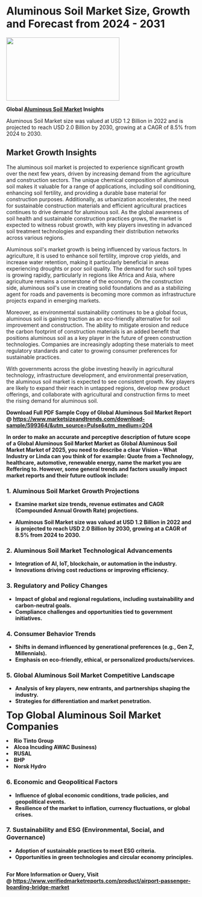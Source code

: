 <H1>Aluminous Soil Market Size, Growth and Forecast from 2024 - 2031</H1><img class="aligncenter size-medium wp-image-584254" src="https://thirdeyenews.in/wp-content/uploads/2024/09/Global-Market-Research-300x168.jpeg" alt="" width="300" height="168" /><p><strong>Global&nbsp;<a href="https://www.marketsizeandtrends.com/download-sample/599364/&amp;utm_source=Pulse&amp;utm_medium=204">Aluminous Soil Market</a> Insights</strong></p><p>Aluminous Soil Market size was valued at USD 1.2 Billion in 2022 and is projected to reach USD 2.0 Billion by 2030, growing at a CAGR of 8.5% from 2024 to 2030.</p><p><h2>Market Growth Insights</h2> <p>The aluminous soil market is projected to experience significant growth over the next few years, driven by increasing demand from the agriculture and construction sectors. The unique chemical composition of aluminous soil makes it valuable for a range of applications, including soil conditioning, enhancing soil fertility, and providing a durable base material for construction purposes. Additionally, as urbanization accelerates, the need for sustainable construction materials and efficient agricultural practices continues to drive demand for aluminous soil. As the global awareness of soil health and sustainable construction practices grows, the market is expected to witness robust growth, with key players investing in advanced soil treatment technologies and expanding their distribution networks across various regions.</p> <p><strong></strong></p> <p>Aluminous soil's market growth is being influenced by various factors. In agriculture, it is used to enhance soil fertility, improve crop yields, and increase water retention, making it particularly beneficial in areas experiencing droughts or poor soil quality. The demand for such soil types is growing rapidly, particularly in regions like Africa and Asia, where agriculture remains a cornerstone of the economy. On the construction side, aluminous soil's use in creating solid foundations and as a stabilizing agent for roads and pavements is becoming more common as infrastructure projects expand in emerging markets.</p> <p>Moreover, as environmental sustainability continues to be a global focus, aluminous soil is gaining traction as an eco-friendly alternative for soil improvement and construction. The ability to mitigate erosion and reduce the carbon footprint of construction materials is an added benefit that positions aluminous soil as a key player in the future of green construction technologies. Companies are increasingly adopting these materials to meet regulatory standards and cater to growing consumer preferences for sustainable practices.</p> <p>With governments across the globe investing heavily in agricultural technology, infrastructure development, and environmental preservation, the aluminous soil market is expected to see consistent growth. Key players are likely to expand their reach in untapped regions, develop new product offerings, and collaborate with agricultural and construction firms to meet the rising demand for aluminous soil.</p> <p><strong></p><p><span class=""><strong>Download Full PDF Sample Copy of Global Aluminous Soil Market Report</strong> @ <a href="https://www.marketsizeandtrends.com/download-sample/599364/&amp;utm_source=Pulse&amp;utm_medium=204" target="_blank">https://www.marketsizeandtrends.com/download-sample/599364/&amp;utm_source=Pulse&amp;utm_medium=204</a></span></p><p>In order to make an accurate and perceptive description of future scope of a Global&nbsp;Aluminous Soil Market Market as Global&nbsp;Aluminous Soil Market Market of 2025, you need to describe a clear Vision &ndash; What Industry or Linda can you think of for example: Quote from a Technology, healthcare, automotive, renewable energy, name the market you are Reffering to. However, some general trends and factors usually impact market reports and their future outlook include:</p><h3>1.&nbsp;<strong>Aluminous Soil Market Growth Projections</strong></h3><ul><li>Examine market size trends, revenue estimates and CAGR (Compounded Annual Growth Rate) projections.</li><li><p>Aluminous Soil Market size was valued at USD 1.2 Billion in 2022 and is projected to reach USD 2.0 Billion by 2030, growing at a CAGR of 8.5% from 2024 to 2030.</p></li></ul><h3>2.&nbsp;<strong>Aluminous Soil Market Technological Advancements</strong></h3><ul><li>Integration of AI, IoT, blockchain, or automation in the industry.</li><li>Innovations driving cost reductions or improving efficiency.</li></ul><h3>3.&nbsp;<strong>Regulatory and Policy Changes</strong></h3><ul><li>Impact of global and regional regulations, including sustainability and carbon-neutral goals.</li><li>Compliance challenges and opportunities tied to government initiatives.</li></ul><h3>4.&nbsp;<strong>Consumer Behavior Trends</strong></h3><ul><li>Shifts in demand influenced by generational preferences (e.g., Gen Z, Millennials).</li><li>Emphasis on eco-friendly, ethical, or personalized products/services.</li></ul><h3>5.&nbsp;<strong>Global Aluminous Soil Market Competitive Landscape</strong></h3><ul><li>Analysis of key players, new entrants, and partnerships shaping the industry.</li><li>Strategies for differentiation and market penetration.</li></ul><p data-pm-slice="1 1 []"><span style="color: inherit; font-family: inherit; font-size: 25px;">Top Global Aluminous Soil Market Companies</span></p><div class="" data-test-id=""><p><li>Rio Tinto Group</li><li> Alcoa Incuding AWAC Business)</li><li> RUSAL</li><li> BHP</li><li> Norsk Hydro</li></p></div><h3>6.&nbsp;<strong>Economic and Geopolitical Factors</strong></h3><ul><li>Influence of global economic conditions, trade policies, and geopolitical events.</li><li>Resilience of the market to inflation, currency fluctuations, or global crises.</li></ul><h3>7.&nbsp;<strong>Sustainability and ESG (Environmental, Social, and Governance)</strong></h3><ul><li>Adoption of sustainable practices to meet ESG criteria.</li><li>Opportunities in green technologies and circular economy principles.</li></ul><h2><strong style="font-size: 14px;">For More Information or Query, Visit @&nbsp;</strong><a style="background-color: #ffffff; font-size: 14px;" href="https://www.marketsizeandtrends.com/report/aluminous-soil-market/" target="_blank">https://www.verifiedmarketreports.com/product/airport-passenger-boarding-bridge-market</a></h2>

